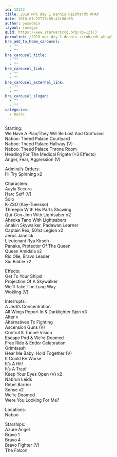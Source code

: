 ```yaml
---
id: 12173
title: 2018 MPC Day 1 Dennis Reinhardt WHAP
date: 2018-01-22T17:09:42+00:00
author: pwsadmin
layout: swccgpc
guid: https://www.starwarsccg.org/?p=12173
permalink: /2018-mpc-day-1-dennis-reinhardt-whap/
bre_add_to_home_carousel:
  - ""
  - ""
bre_carousel_title:
  - ""
  - ""
bre_carousel_link:
  - ""
  - ""
bre_carousel_external_link:
  - ""
  - ""
bre_carousel_slogan:
  - ""
  - ""
categories:
  - Decks
---
```

Starting:  
We Have A Plan/They Will Be Lost And Confused  
Naboo: Theed Palace Courtyard  
Naboo: Theed Palace Hallway (V)  
Naboo: Theed Palace Throne Room  
Heading For The Medical Frigate (+3 Effects)  
Anger, Fear, Aggression (V)

Admiral’s Orders:  
I&#8217;ll Try Spinning x2

Characters:  
Aayla Secura  
Harc Seff (V)  
Solo  
K-2SO (Kay-Tueesso)  
Threepio With His Parts Showing  
Qui-Gon Jinn With Lightsaber x2  
Ahsoka Tano With Lightsabers  
Anakin Skywalker, Padawan Learner  
Captain Rex, 501st Legion x2  
Jerus Jannick  
Lieutenant Rya Kirsch  
Panaka, Protector Of The Queen  
Queen Amidala x2  
Ric Olie, Bravo Leader  
Sio Bibble x2

Effects:  
Get To Your Ships!  
Projection Of A Skywalker  
We&#8217;ll Take The Long Way  
Wokling (V)

Interrupts:  
A Jedi&#8217;s Concentration  
All Wings Report In & Darklighter Spin x3  
Alter v  
Alternatives To Fighting  
Ascension Guns (V)  
Control & Tunnel Vision  
Escape Pod & We&#8217;re Doomed  
Free Ride & Endor Celebration  
Grimtaash  
Hear Me Baby, Hold Together (V)  
It Could Be Worse  
It&#8217;s A Hit!  
It’s A Trap!  
Keep Your Eyes Open (V) x2  
Nabrun Leids  
Rebel Barrier  
Sense x2  
We’re Doomed  
Were You Looking For Me?

Locations:  
Naboo

Starships:  
Azure Angel  
Bravo 1  
Bravo 4  
Bravo Fighter (V)  
The Falcon